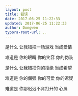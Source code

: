```yaml
---
layout: post
title: 错误
date: 2017-06-25 11:22:33
updated: 2017-06-25 11:22:33
author: Dongwen
typora-root-url: ..
---
```




是什么
让我错把一场游戏
当成爱情

难道是
你的眼睛
你的笑容
你的伪装

是什么
让我错把你的拒绝
当成希望

难道是
你的倔强
你的可爱
你的迟疑

难道是
你那迟迟不肯打开的
心扉